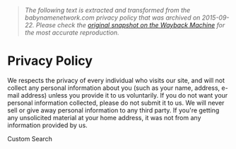 > *The following text is extracted and transformed from the babynamenetwork.com privacy policy that was archived on 2015-09-22. Please check the [original snapshot on the Wayback Machine](https://web.archive.org/web/20150922155827id_/http%3A//www.babynamenetwork.com/privacy_policy.cfm) for the most accurate reproduction.*

# Privacy Policy

We respects the privacy of every individual who visits our site, and will not collect any personal information about you (such as your name, address, e-mail address) unless you provide it to us voluntarily. If you do not want your personal information collected, please do not submit it to us. We will never sell or give away personal information to any third party. If you're getting any unsolicited material at your home address, it was not from any information provided by us.

Custom Search 
